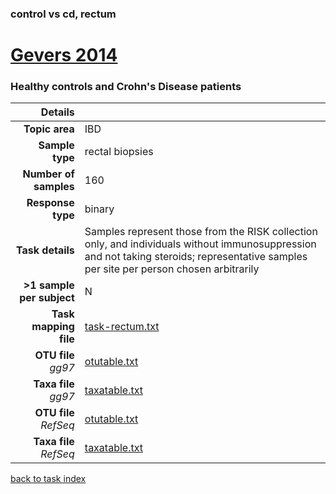 ### control vs cd, rectum
# [Gevers 2014]( ../docs/gevers.html )
### Healthy controls and Crohn's Disease patients

| Details                   |                                                           |
| ------------------------: |-----------------------------------------------------------|
| **Topic area**                | IBD                                                |
| **Sample type**               | rectal biopsies                                         |
| **Number of samples**         | 160                                         |
| **Response type**             | binary                                           |
| **Task details**              | Samples represent those from the RISK collection only, and individuals without immunosuppression and not taking steroids; representative samples per site per person chosen arbitrarily                                  |
| **>1 sample per subject**     | N                                        |
| **Task mapping file**         | [task-rectum.txt](../datasets/gevers/task-rectum.txt)                                 |
| **OTU file** *gg97*           | [otutable.txt](../datasets/gevers/gg/otutable.txt)                             |
| **Taxa file** *gg97*          | [taxatable.txt](../datasets/gevers/gg/taxatable.txt)                          |
| **OTU file** *RefSeq*         | [otutable.txt](../datasets/gevers/refseq/otutable.txt)                    |
| **Taxa file** *RefSeq*        | [taxatable.txt](../datasets/gevers/refseq/taxatable.txt)                  |


[back to task index](../README.md)